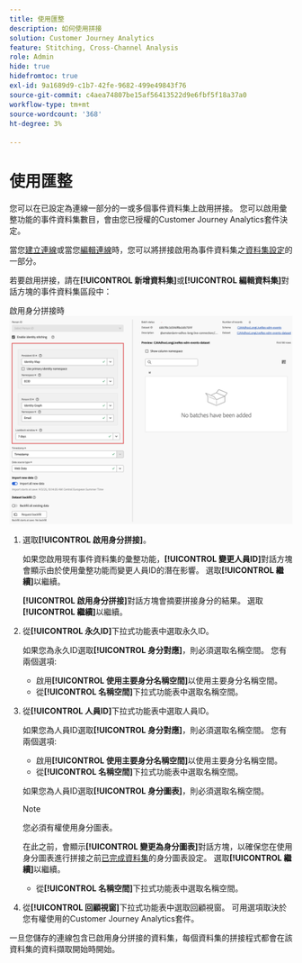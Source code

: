 ```yaml
---
title: 使用匯整
description: 如何使用拼接
solution: Customer Journey Analytics
feature: Stitching, Cross-Channel Analysis
role: Admin
hide: true
hidefromtoc: true
exl-id: 9a1689d9-c1b7-42fe-9682-499e49843f76
source-git-commit: c4aea74807be15af56413522d9e6fbf5f18a37a0
workflow-type: tm+mt
source-wordcount: '368'
ht-degree: 3%

---
```


# 使用匯整

您可以在已設定為連線一部分的一或多個事件資料集上啟用拼接。 您可以啟用彙整功能的事件資料集數目，會由您已授權的Customer Journey Analytics套件決定。

當您[建立連線](/help/connections/create-connection.md#dataset-settings)或當您[編輯連線](/help/connections/create-connection.md)時，您可以將拼接啟用為事件資料集之[資料集設定](/help/connections/manage-connections.md#edit-a-connection)的一部分。

若要啟用拼接，請在&#x200B;**[!UICONTROL 新增資料集]**&#x200B;或&#x200B;**[!UICONTROL 編輯資料集]**&#x200B;對話方塊的事件資料集區段中：

啟用身分拼接時![身分拼接選項](assets/identity-stitching-ui.png)

1. 選取&#x200B;**[!UICONTROL 啟用身分拼接]**。

   如果您啟用現有事件資料集的彙整功能，**[!UICONTROL 變更人員ID]**&#x200B;對話方塊會顯示由於使用彙整功能而變更人員ID的潛在影響。 選取&#x200B;**[!UICONTROL 繼續]**&#x200B;以繼續。

   **[!UICONTROL 啟用身分拼接]**&#x200B;對話方塊會摘要拼接身分的結果。 選取&#x200B;**[!UICONTROL 繼續]**&#x200B;以繼續。

1. 從&#x200B;**[!UICONTROL 永久ID]**&#x200B;下拉式功能表中選取永久ID。

   如果您為永久ID選取&#x200B;**[!UICONTROL 身分對應]**，則必須選取名稱空間。 您有兩個選項:

   * 啟用&#x200B;**[!UICONTROL 使用主要身分名稱空間]**&#x200B;以使用主要身分名稱空間。
   * 從&#x200B;**[!UICONTROL 名稱空間]**&#x200B;下拉式功能表中選取名稱空間。

1. 從&#x200B;**[!UICONTROL 人員ID]**&#x200B;下拉式功能表中選取人員ID。

   如果您為人員ID選取&#x200B;**[!UICONTROL 身分對應]**，則必須選取名稱空間。 您有兩個選項:

   * 啟用&#x200B;**[!UICONTROL 使用主要身分名稱空間]**&#x200B;以使用主要身分名稱空間。
   * 從&#x200B;**[!UICONTROL 名稱空間]**&#x200B;下拉式功能表中選取名稱空間。


   如果您為人員ID選取&#x200B;**[!UICONTROL 身分圖表]**，則必須選取名稱空間。

   >[!NOTE]
   >
   >您必須有權使用身分圖表。
   >

   在此之前，會顯示&#x200B;**[!UICONTROL 變更為身分圖表]**&#x200B;對話方塊，以確保您在使用身分圖表進行拼接之前[已完成資料集](/help/stitching/faq.md#enable-a-dataset-for-the-identity-service)的身分圖表設定。 選取&#x200B;**[!UICONTROL 繼續]**&#x200B;以繼續。

   * 從&#x200B;**[!UICONTROL 名稱空間]**&#x200B;下拉式功能表中選取名稱空間。


1. 從&#x200B;**[!UICONTROL 回顧視窗]**&#x200B;下拉式功能表中選取回顧視窗。 可用選項取決於您有權使用的Customer Journey Analytics套件。

一旦您儲存的連線包含已啟用身分拼接的資料集，每個資料集的拼接程式都會在該資料集的資料擷取開始時開始。